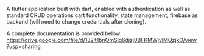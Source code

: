 A flutter application built with dart, enabled with authentication as well as standard CRUD operations cart functionality, state management, firebase as backend (will need to change credentials after cloning).

A complete documentation is provided below:
https://drive.google.com/file/d/1J2it1bnQmSlq6djzj0BFKMWjvlMQzjkO/view?usp=sharing
